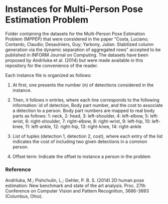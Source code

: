 # Instances for Multi-Person Pose Estimation Problem

Folder containing the datasets for the Multi-Person Pose Estimation Problem (MPPEP) that were considered in the paper "Costa, Luciano; Contardo, Claudio; Desaulniers, Guy; Yarkony, Julian. Stabilized column generation via the dynamic separation of aggregated rows" accepted to be published in INFORM Journal on Computing. The datasets have been proposed by Andriluka et al. (2014) but were made available in this repository for the convenience of the reader.

Each instance file is organized as follows:

1) At first, one presents the number (n) of detections considered in the instance.

2) Then, it follows n entries, where each line corresponds to the following information: id of detection, Body part number, and the cost to associate a detection to a person. Body part numbers are mapped to real body parts as follows: 1: neck, 2: head, 3: left-shoulder, 4: left-elbow, 5: left-wrist, 6: right-shoulder, 7: right-elbow, 8: right-wrist, 9: left-hip, 10: left-knee, 11: left-ankle, 12: right-hip, 13: right-knee, 14: right-ankle

3) List of tuples (detection 1, detection 2, cost), where each entry of the list indicates the cost of including two given detections in a common person.

4) Offset term: Indicate the offset to instance a person in the problem


### Reference

Andriluka,  M.; Pishchulin,  L.;  Gehler,  P. B.  S. (2014) 2D  human pose estimation:  New benchmark and state of the art analysis. Proc.  27th  Conference on  Computer  Vision and  Pattern  Recognition,  3686-3693 (Columbus, Ohio). 
